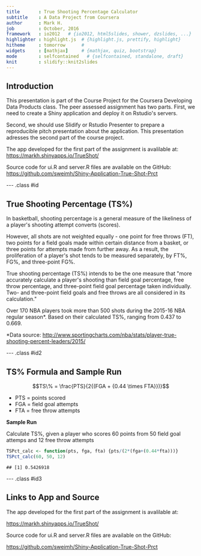 ```yaml
---
title       : True Shooting Percentage Calculator
subtitle    : A Data Project from Coursera
author      : Mark H.
job         : October, 2016
framework   : io2012   # {io2012, html5slides, shower, dzslides, ...}
highlighter : highlight.js  # {highlight.js, prettify, highlight}
hitheme     : tomorrow      # 
widgets     : [mathjax]     # {mathjax, quiz, bootstrap}
mode        : selfcontained   # {selfcontained, standalone, draft}
knit        : slidify::knit2slides
---
```


## Introduction

This presentation is part of the Course Project for the Coursera Developing Data Products class. The peer assessed assignment has two parts. First, we need to create a Shiny application and deploy it on Rstudio's servers. 

Second, we should use Slidify or Rstudio Presenter to prepare a reproducible pitch presentation about the application. This presentation adresses the second part of the course project.

The app developed for the first part of the assignment is avalilable at: https://markh.shinyapps.io/TrueShot/

Source code for ui.R and server.R files are available on the GitHub: https://github.com/sweimh/Shiny-Application-True-Shot-Prct

--- .class #id 

## True Shooting Percentage (TS%)

In basketball, shooting percentage is a general measure of the likeliness of a player's shooting attempt converts (scores). 

However, all shots are not weighted equally - one point for free throws (FT), two points for a field goals made within certain distance from a basket, or three points for attempts made from further away. As a result, the proliferation of a player's shot tends to be measured separately, by FT%, FG%, and three-point FG%.

True shooting percentage (TS%) intends to be the one measure that  "more accurately calculate a player's shooting than field goal percentage, free throw percentage, and three-point field goal percentage taken individually. Two- and three-point field goals and free throws are all considered in its calculation."

Over 170 NBA players took more than 500 shots during the 2015-16 NBA regular season*. Based on their calculated TS%, ranging from 0.437 to 0.669.

*Data source: http://www.sportingcharts.com/nba/stats/player-true-shooting-percent-leaders/2015/

--- .class #id2

## TS% Formula and Sample Run
$$TS\% = \frac{PTS}{2{(FGA + {0.44 \times FTA}})}$$

- PTS = points scored
- FGA = field goal attempts
- FTA = free throw attempts

<b>Sample Run</b>

Calculate TS%, given a player who scores 60 points from 50 field goal attemps and 12 free throw attempts


```r
TSPct_calc <- function(pts, fga, fta) {pts/(2*(fga+(0.44*fta)))}
TSPct_calc(60, 50, 12)
```

```
## [1] 0.5426918
```

--- .class #id3

## Links to App and Source

The app developed for the first part of the assignment is avalilable at:

https://markh.shinyapps.io/TrueShot/

Source code for ui.R and server.R files are available on the GitHub:

https://github.com/sweimh/Shiny-Application-True-Shot-Prct
